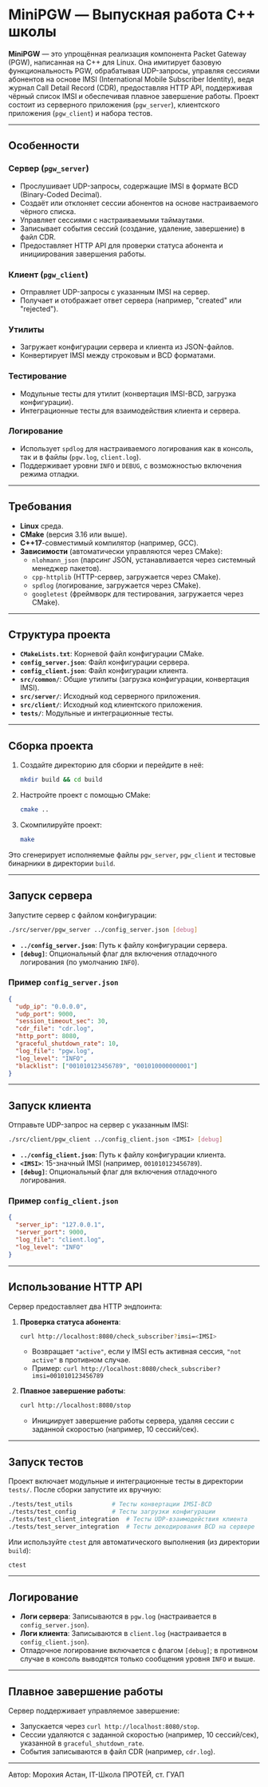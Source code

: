 # MiniPGW — Выпускная работа C++ школы

**MiniPGW** — это упрощённая реализация компонента Packet Gateway (PGW), написанная на C++ для Linux. Она имитирует базовую функциональность PGW, обрабатывая UDP-запросы, управляя сессиями абонентов на основе IMSI (International Mobile Subscriber Identity), ведя журнал Call Detail Record (CDR), предоставляя HTTP API, поддерживая чёрный список IMSI и обеспечивая плавное завершение работы. Проект состоит из серверного приложения (`pgw_server`), клиентского приложения (`pgw_client`) и набора тестов.

---

## Особенности

### Сервер (`pgw_server`)
- Прослушивает UDP-запросы, содержащие IMSI в формате BCD (Binary-Coded Decimal).
- Создаёт или отклоняет сессии абонентов на основе настраиваемого чёрного списка.
- Управляет сессиями с настраиваемыми таймаутами.
- Записывает события сессий (создание, удаление, завершение) в файл CDR.
- Предоставляет HTTP API для проверки статуса абонента и инициирования завершения работы.

### Клиент (`pgw_client`)
- Отправляет UDP-запросы с указанным IMSI на сервер.
- Получает и отображает ответ сервера (например, "created" или "rejected").

### Утилиты
- Загружает конфигурации сервера и клиента из JSON-файлов.
- Конвертирует IMSI между строковым и BCD форматами.

### Тестирование
- Модульные тесты для утилит (конвертация IMSI-BCD, загрузка конфигурации).
- Интеграционные тесты для взаимодействия клиента и сервера.

### Логирование
- Использует `spdlog` для настраиваемого логирования как в консоль, так и в файлы (`pgw.log`, `client.log`).
- Поддерживает уровни `INFO` и `DEBUG`, с возможностью включения режима отладки.

---

## Требования

- **Linux** среда.
- **CMake** (версия 3.16 или выше).
- **C++17**-совместимый компилятор (например, GCC).
- **Зависимости** (автоматически управляются через CMake):
  - `nlohmann_json` (парсинг JSON, устанавливается через системный менеджер пакетов).
  - `cpp-httplib` (HTTP-сервер, загружается через CMake).
  - `spdlog` (логирование, загружается через CMake).
  - `googletest` (фреймворк для тестирования, загружается через CMake).

---

## Структура проекта

- **`CMakeLists.txt`**: Корневой файл конфигурации CMake.
- **`config_server.json`**: Файл конфигурации сервера.
- **`config_client.json`**: Файл конфигурации клиента.
- **`src/common/`**: Общие утилиты (загрузка конфигурации, конвертация IMSI).
- **`src/server/`**: Исходный код серверного приложения.
- **`src/client/`**: Исходный код клиентского приложения.
- **`tests/`**: Модульные и интеграционные тесты.

---

## Сборка проекта

1. Создайте директорию для сборки и перейдите в неё:
   ```bash
   mkdir build && cd build
   ```
2. Настройте проект с помощью CMake:
   ```bash
   cmake ..
   ```
3. Скомпилируйте проект:
   ```bash
   make
   ```

Это сгенерирует исполняемые файлы `pgw_server`, `pgw_client` и тестовые бинарники в директории `build`.

---

## Запуск сервера

Запустите сервер с файлом конфигурации:

```bash
./src/server/pgw_server ../config_server.json [debug]
```

- **`../config_server.json`**: Путь к файлу конфигурации сервера.
- **`[debug]`**: Опциональный флаг для включения отладочного логирования (по умолчанию `INFO`).

### Пример `config_server.json`
```json
{
  "udp_ip": "0.0.0.0",
  "udp_port": 9000,
  "session_timeout_sec": 30,
  "cdr_file": "cdr.log",
  "http_port": 8080,
  "graceful_shutdown_rate": 10,
  "log_file": "pgw.log",
  "log_level": "INFO",
  "blacklist": ["001010123456789", "001010000000001"]
}
```

---

## Запуск клиента

Отправьте UDP-запрос на сервер с указанным IMSI:

```bash
./src/client/pgw_client ../config_client.json <IMSI> [debug]
```

- **`../config_client.json`**: Путь к файлу конфигурации клиента.
- **`<IMSI>`**: 15-значный IMSI (например, `001010123456789`).
- **`[debug]`**: Опциональный флаг для включения отладочного логирования.

### Пример `config_client.json`
```json
{
  "server_ip": "127.0.0.1",
  "server_port": 9000,
  "log_file": "client.log",
  "log_level": "INFO"
}
```

---

## Использование HTTP API

Сервер предоставляет два HTTP эндпоинта:

1. **Проверка статуса абонента**:
   ```bash
   curl http://localhost:8080/check_subscriber?imsi=<IMSI>
   ```
   - Возвращает `"active"`, если у IMSI есть активная сессия, `"not active"` в противном случае.
   - Пример: `curl http://localhost:8080/check_subscriber?imsi=001010123456789`

2. **Плавное завершение работы**:
   ```bash
   curl http://localhost:8080/stop
   ```
   - Инициирует завершение работы сервера, удаляя сессии с заданной скоростью (например, 10 сессий/сек).

---

## Запуск тестов

Проект включает модульные и интеграционные тесты в директории `tests/`. После сборки запустите их вручную:

```bash
./tests/test_utils           # Тесты конвертации IMSI-BCD
./tests/test_config          # Тесты загрузки конфигурации
./tests/test_client_integration  # Тесты UDP-взаимодействия клиента
./tests/test_server_integration  # Тесты декодирования BCD на сервере
```

Или используйте `ctest` для автоматического выполнения (из директории `build`):

```bash
ctest
```

---

## Логирование

- **Логи сервера**: Записываются в `pgw.log` (настраивается в `config_server.json`).
- **Логи клиента**: Записываются в `client.log` (настраивается в `config_client.json`).
- Отладочное логирование включается с флагом `[debug]`; в противном случае в консоль выводятся только сообщения уровня `INFO` и выше.

---

## Плавное завершение работы

Сервер поддерживает управляемое завершение:
- Запускается через `curl http://localhost:8080/stop`.
- Сессии удаляются с заданной скоростью (например, 10 сессий/сек), указанной в `graceful_shutdown_rate`.
- События записываются в файл CDR (например, `cdr.log`).

---

Автор: Морохия Астан, IT-Школа ПРОТЕЙ, ст. ГУАП

